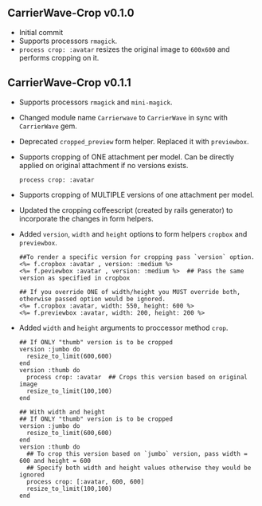 ## CarrierWave-Crop v0.1.0 
   * Initial commit
   * Supports processors `rmagick`.  
   * `process crop: :avatar` resizes the original image to `600x600` and performs cropping on it.
   
## CarrierWave-Crop v0.1.1 
   * Supports processors `rmagick` and `mini-magick`. 
   * Changed module name `Carrierwave` to `CarrierWave` in sync with `CarrierWave` gem.
   * Deprecated `cropped_preview` form helper. Replaced it with `previewbox`.
   * Supports cropping of ONE attachment per model. Can be directly applied on original attachment if no versions exists.
   
         process crop: :avatar

   * Supports cropping of MULTIPLE versions of one attachment per model.
   * Updated the cropping coffeescript (created by rails generator) to incorporate the changes in form helpers.  
   * Added `version`, `width` and `height` options to form helpers `cropbox` and `previewbox`.
   
         ##To render a specific version for cropping pass `version` option.
         <%= f.cropbox :avatar , version: :medium %>   
         <%= f.peviewbox :avatar , version: :medium %>  ## Pass the same version as specified in cropbox

         ## If you override ONE of width/height you MUST override both, otherwise passed option would be ignored.
         <%= f.cropbox :avatar, width: 550, height: 600 %>
         <%= f.previewbox :avatar, width: 200, height: 200 %>
         
   * Added `width` and `height` arguments to proccessor method `crop`. 
   
         ## If ONLY "thumb" version is to be cropped
         version :jumbo do
           resize_to_limit(600,600)
         end
         version :thumb do
           process crop: :avatar  ## Crops this version based on original image
           resize_to_limit(100,100)
         end  
         
         ## With width and height
         ## If ONLY "thumb" version is to be cropped
         version :jumbo do
           resize_to_limit(600,600)
         end
         version :thumb do
           ## To crop this version based on `jumbo` version, pass width = 600 and height = 600
           ## Specify both width and height values otherwise they would be ignored
           process crop: [:avatar, 600, 600]  
           resize_to_limit(100,100)
         end 
